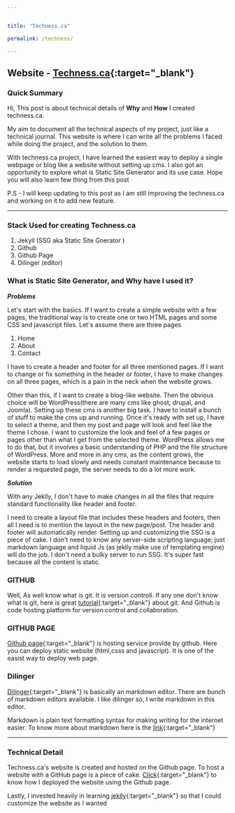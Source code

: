 ```yaml
---


title: "Techness.ca"

permalink: /techness/

---
```






## Website - [Techness.ca](https://techness.ca){:target="_blank"}

### Quick Summary
Hi, This post is about technical details of **Why**  and **How** I created techness.ca.

My aim to document all the technical aspects of my project, just like a technical journal.
This website is where I can write all the problems I faced while doing the project, and the solution to them.


With techness.ca project, I have learned the easiest way to deploy a single webpage or blog like a website without setting up cms. I also got an opportunity to explore what is Static Site Generator and its use case. Hope you will also learn few thing from this post

P.S - I will keep updating to this post as I am still improving the techness.ca and working on it to add new feature.

--- 

### Stack Used for creating Techness.ca
 1. Jekyll (SSG aka Static Site Gnerator )
 2. Github
 3. Github Page
 4. Dilinger (editor)


### What is Static Site Generator, and Why have I used it?

***Problems***

Let's start with the basics. If I want to create a simple website with a few pages, the traditional way is to create one or two HTML pages and some CSS and javascript files.
Let's assume there are three pages 
1. Home
2. About 
3. Contact


I have to create a header and footer for all three mentioned pages.
If I want to change or fix something in the header or footer, I have to make changes on all three pages, which is a pain in the neck when the website grows. 

Other than this, if I want to create a blog-like website. Then the obvious choice will be WordPress(there are many cms like ghost, drupal, and Joomla). Setting up these cms is another big task. I have to install a bunch of stuff to make the cms up and running. Once it's ready with set up, I have to select a theme, and then my post and page will look and feel like the theme I chose. I want to customize the look and feel of a few pages or pages other than what I get from the selected theme. WordPress allows me to do that, but it involves a basic understanding of PHP and the file structure of WordPress. More and more in any cms, as the content grows, the website starts to load slowly and needs constant maintenance because to render a requested page, the server needs to do a lot more work.
 
 ***Solution***
 

With any Jeklly, I don't have to make changes in all the files that require standard functionality like header and footer.

I need to create a layout file that includes these headers and footers, then all I need is to mention the layout in the new page/post. The header and footer will automatically render. Setting up and customizing the SSG is a piece of cake. I don't need to know any server-side scripting language; just markdown language and liquid Js (as jeklly make use of templating engine) will do the job. I don't need a bulky server to run SSG. It's super fast because all the content is static.
 
 


### GITHUB
Well, As well know what is git. It is version controll. If any one don't know what is git, here is great [tutorial](https://youtu.be/apGV9Kg7ics){:target="_blank"} about git. And Github is code hosting platform for version control and collaboration.


### GITHUB PAGE
[Github page](https://docs.github.com/en/pages/getting-started-with-github-pages/about-github-pages){:target="_blank"} is hosting service provide by github. Here you can deploy static website (html,csss and javascript). It is one of the easist way to deploy web page.



### Dilinger
[Dilinger](https://dillinger.io){:target="_blank"} is basically an markdown editor. There are bunch of markdown editors available. I like dilinger so, I write markdown in this editor.

Markdown is plain text formatting syntax for making writing for the internet easier. To know more about markdown here is the [link](https://www.markdownguide.org/getting-started/){:target="_blank"}


---

### Technical Detail

Techness.ca's website is created and hosted on the Github page. To host a website with a GitHub page is a piece of cake. [Click](https://pages.github.com){:target="_blank"} to know how I deployed the website using the Github page.

Lastly, I invested heavily in learning [jeklly](https://youtu.be/T1itpPvFWHI?list=PLLAZ4kZ9dFpOPV5C5Ay0pHaa0RJFhcmcB){:target="_blank"} so that I could customize the website as I wanted


